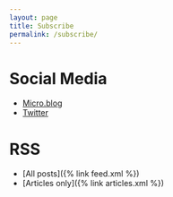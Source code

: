 ```yaml
---
layout: page
title: Subscribe
permalink: /subscribe/
---
```

# Social Media
- [Micro.blog](https://micro.blog/fiona)
- [Twitter](https://twitter.com/fionajvoss)

# RSS
- [All posts]({% link feed.xml %})
- [Articles only]({% link articles.xml %})
